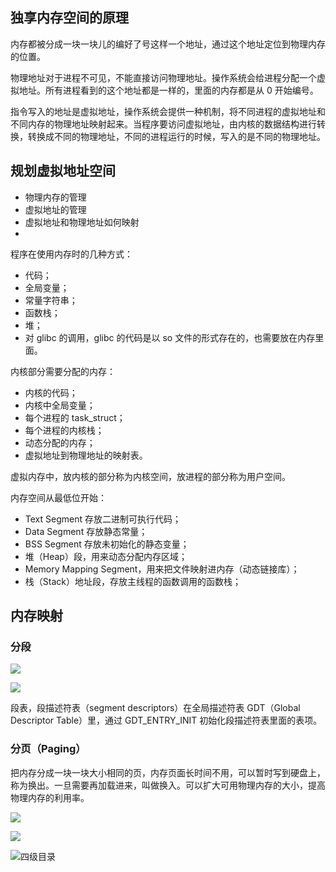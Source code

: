 ## 独享内存空间的原理
内存都被分成一块一块儿的编好了号这样一个地址，通过这个地址定位到物理内存的位置。



物理地址对于进程不可见，不能直接访问物理地址。操作系统会给进程分配一个虚拟地址。所有进程看到的这个地址都是一样的，里面的内存都是从 0 开始编号。



指令写入的地址是虚拟地址，操作系统会提供一种机制，将不同进程的虚拟地址和不同内存的物理地址映射起来。当程序要访问虚拟地址，由内核的数据结构进行转换，转换成不同的物理地址，不同的进程运行的时候，写入的是不同的物理地址。

## 规划虚拟地址空间
+ 物理内存的管理
+ 虚拟地址的管理
+ 虚拟地址和物理地址如何映射
+ 

程序在使用内存时的几种方式：

+ 代码；
+ 全局变量；
+ 常量字符串；
+ 函数栈；
+ 堆；
+ 对 glibc 的调用，glibc 的代码是以 so 文件的形式存在的，也需要放在内存里面。



内核部分需要分配的内存：

+ 内核的代码；
+ 内核中全局变量；
+ 每个进程的 task_struct；
+ 每个进程的内核栈；
+ 动态分配的内存；
+ 虚拟地址到物理地址的映射表。



虚拟内存中，放内核的部分称为内核空间，放进程的部分称为用户空间。



内存空间从最低位开始：

+ Text Segment 存放二进制可执行代码；
+ Data Segment 存放静态常量；
+ BSS Segment 存放未初始化的静态变量；
+ 堆（Heap）段，用来动态分配内存区域；
+ Memory Mapping Segment，用来把文件映射进内存（动态链接库）；
+ 栈（Stack）地址段，存放主线程的函数调用的函数栈；

## 内存映射
### 分段
![](/images/1649474913707-5910dc26-70f2-42d7-aa4e-5b0907c932a1.png)

![](/images/1649474964609-74322673-838e-404f-8684-d8de88f5e656.png)

段表，段描述符表（segment descriptors）在全局描述符表 GDT（Global Descriptor Table）里，通过 GDT_ENTRY_INIT 初始化段描述符表里面的表项。



### 分页（Paging）
把内存分成一块一块大小相同的页，内存页面长时间不用，可以暂时写到硬盘上，称为换出。一旦需要再加载进来，叫做换入。可以扩大可用物理内存的大小，提高物理内存的利用率。

![](/images/1649475175767-ec4a9946-4c41-4991-8915-be83aa071148.png)

![](/images/1649475195036-2fe2469b-a406-4d25-9e4e-2cdd25f942e5.png)

![四级目录](/images/1649475249950-8d5e2a3d-bd85-4511-b384-8b96c5e28d4e.png)

